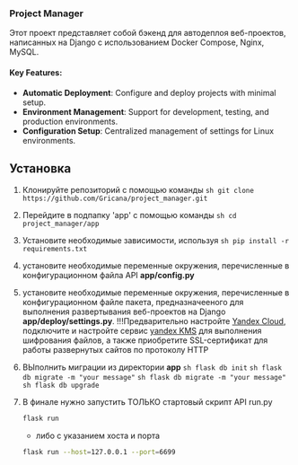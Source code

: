 ### Project Manager 
 
Этот проект представляет собой бэкенд для автодеплоя веб-проектов, написанных на Django с использованием Docker Compose, Nginx, MySQL.
 
#### Key Features: 
- **Automatic Deployment**: Configure and deploy projects with minimal setup. 
- **Environment Management**: Support for development, testing, and production environments. 
- **Configuration Setup**: Centralized management of settings for Linux environments.

## Установка

1. Клонируйте репозиторий с помощью команды ```sh git clone https://github.com/Gricana/project_manager.git```
2. Перейдите в подпапку 'app' с помощью команды ```sh cd project_manager/app```
3. Установите необходимые зависимости, используя ```sh pip install -r requirements.txt```
4. установите необходимые переменные окружения, перечисленные в конфигурационном файла API **app/config.py**
5. установите необходимые переменные окружения, перечисленные в конфигурационном файле пакета, предназначееного для выполнения развертывания веб-проектов на Django **app/deploy/settings.py**.
   !!!Предварительно настройте [Yandex Cloud](https://yandex.cloud/), подключите и настройте сервис [yandex KMS](https://yandex.cloud/ru/docs/kms/) для выполнения шифрования файлов, а также приобретите SSL-сертификат для работы развернутых сайтов по протоколу HTTP
6. ВЫполнить миграции из директории **app**
   ```sh flask db init```
   ```sh flask db migrate -m "your message"```
   ```sh flask db migrate -m "your message"```
   ```sh flask db upgrade```
7. В финале нужно запустить ТОЛЬКО стартовый скрипт API run.py
   ```sh
   flask run
   ```
   - либо с указанием хоста и порта
   
   ```sh
   flask run --host=127.0.0.1 --port=6699
   ```
